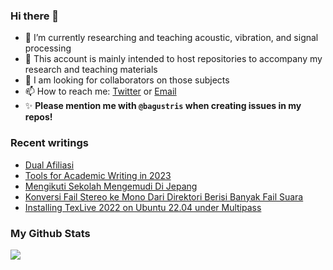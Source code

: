 ### Hi there 👋
<!-- **bagustris/bagustris** is a ✨ _special_ ✨ repository because its `README.md` (this file) appears on your GitHub profile. -->
- 🔭 I’m currently researching and teaching acoustic, vibration, and signal processing
- 💬 This account is mainly intended to host repositories to accompany my research and teaching materials
- 👯 I am looking for collaborators on those subjects 
- 📫 How to reach me: [Twitter](https://twitter.com/btatmaja) or [Email](mailto:bagus@ep.its.ac.id)
-  ✨ **Please mention me with `@bagustris` when creating issues in my repos!**

### Recent writings
<!-- BLOG-POST-LIST:START -->
- [Dual Afiliasi](https://bagustris.blogspot.com/2023/01/dual-afiliasi.html)
- [Tools for Academic Writing in 2023](https://bagustris.blogspot.com/2023/01/tools-for-academic-writing-in-2023.html)
- [Mengikuti Sekolah Mengemudi Di Jepang](https://bagustris.blogspot.com/2022/12/mengikuti-sekolah-mengemudi-di-jepang.html)
- [Konversi Fail Stereo ke Mono Dari Direktori Berisi Banyak Fail Suara](https://bagustris.blogspot.com/2022/11/konversi-fail-stereo-ke-mono-dari.html)
- [Installing TexLive 2022 on Ubuntu 22.04 under Multipass](https://bagustris.blogspot.com/2022/09/install-texlive-2022-on-ubuntu-2204.html)
<!-- BLOG-POST-LIST:END -->

### My Github Stats
[![](https://github-readme-stats.vercel.app/api?username=bagustris&theme=onedark&hide_title=true&hide_border=true)](https://github.com/bagustris)

<!-- - 🤔 I’m looking for help with ... 
- 💬 Ask me about ...
- 😄 Pronouns: ...
- ⚡ Fun fact: ... 
- 🌱 I’m currently also learning and teaching on those subjects 🔭 -->

<!--
I am currently learning, teaching, and researching ~speech~ sound processing. Below are my repositories; most of them were made to accompany my research papers. Feel free to open issues and make pull requests. I will be happy if you wanna collaborate with me, in all areas. Reach me by email or Twitter.
-->
